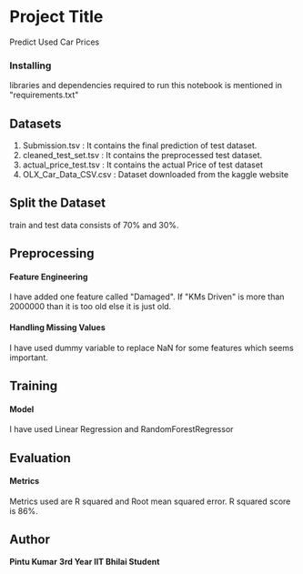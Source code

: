 # Project Title

Predict Used Car Prices

### Installing

libraries and dependencies required to run this notebook is mentioned in "requirements.txt"

## Datasets

1. Submission.tsv : It contains the final prediction of test dataset.
2. cleaned_test_set.tsv : It contains the preprocessed test dataset.
3. actual_price_test.tsv : It contains the actual Price of test dataset
4. OLX_Car_Data_CSV.csv : Dataset downloaded from the kaggle website

## Split the Dataset
train and test data consists of 70% and 30%.

## Preprocessing
#### Feature Engineering
I have added one feature called "Damaged". If "KMs Driven" is more than 2000000 than it is too old else it is just old.


#### Handling Missing Values
I have used dummy variable to replace NaN for some features which seems important.

## Training
#### Model
I have used Linear Regression and RandomForestRegressor

## Evaluation
#### Metrics
Metrics used are R squared and Root mean squared error.
R squared score is 86%.

## Author
**Pintu Kumar**
**3rd Year 
IIT Bhilai Student**
